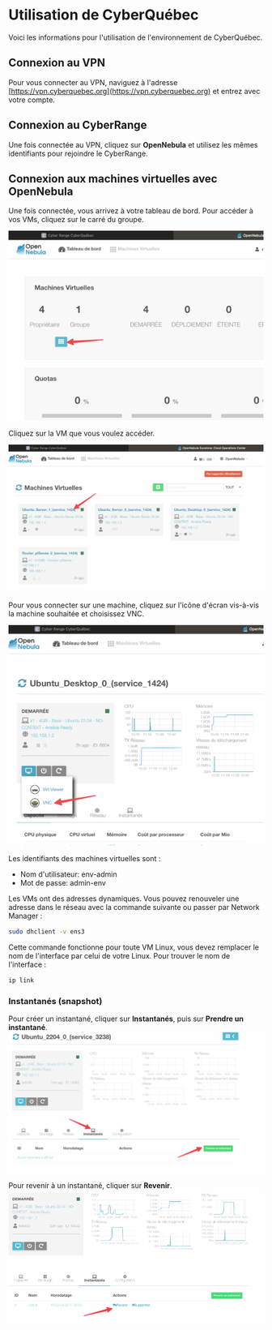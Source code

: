 # Utilisation de CyberQuébec

Voici les informations pour l'utilisation de l'environnement de CyberQuébec.

## Connexion au VPN
Pour vous connecter au VPN, naviguez à l'adresse [https://vpn.cyberquebec.org](https://vpn.cyberquebec.org) et entrez avec votre compte.

## Connexion au CyberRange
Une fois connectée au VPN, cliquez sur **OpenNebula** et utilisez les mêmes identifiants pour rejoindre le CyberRange.

## Connexion aux machines virtuelles avec OpenNebula  
Une fois connectée, vous arrivez à votre tableau de bord. Pour accéder à vos VMs, cliquez sur le carré du groupe.

![Accès aux VMs](images/groupeVMs.png)

Cliquez sur la VM que vous voulez accéder.  

![Accès à une VM](images/AccesVM.png)


Pour vous connecter sur une machine, cliquez sur l'icône d'écran vis-à-vis la machine souhaitée et choisissez VNC. 
 
![Connexion à une VM](images/ConnexionVM.png)


Les identifiants des machines virtuelles sont :  
- Nom d'utilisateur: env-admin  
- Mot de passe: admin-env

Les VMs ont des adresses dynamiques. Vous pouvez renouveler une adresse dans le réseau avec la commande suivante ou passer par Network Manager :

```bash
sudo dhclient -v ens3
```

Cette commande fonctionne pour toute VM Linux, vous devez remplacer le nom de l'interface par celui de votre Linux. Pour trouver le nom de l'interface :

```bash
ip link
```


### Instantanés (snapshot)

Pour créer un instantané, cliquer sur **Instantanés**, puis sur **Prendre un instantané**.  
![Prendre instantané](images/instantan01.png)  

Pour revenir à un instantané, cliquer sur **Revenir**.  
![Revenir à un instantané](images/instantan02.png)  
